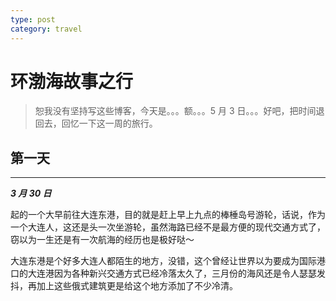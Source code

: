 ```yaml
---
type: post
category: travel
---
```


# 环渤海故事之行

> 恕我没有坚持写这些博客，今天是。。。额。。。5 月 3 日。。。好吧，把时间退回去，回忆一下这一周的旅行。

## 第一天

---

**_3 月 30 日_**

起的一个大早前往大连东港，目的就是赶上早上九点的棒棰岛号游轮，话说，作为一个大连人，这还是头一次坐游轮，虽然海路已经不是最方便的现代交通方式了，窃以为一生还是有一次航海的经历也是极好哒～

大连东港是个好多大连人都陌生的地方，没错，这个曾经让世界以为要成为国际港口的大连港因为各种新兴交通方式已经冷落太久了，三月份的海风还是令人瑟瑟发抖，再加上这些俄式建筑更是给这个地方添加了不少冷清。
